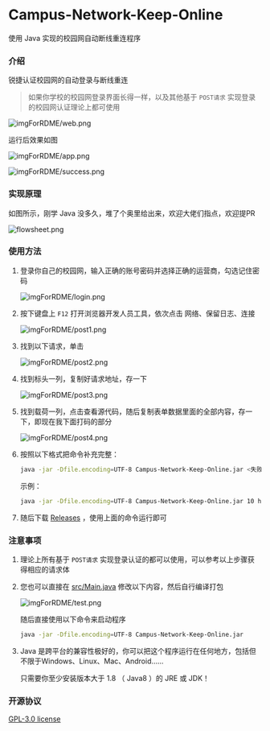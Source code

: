 # Campus-Network-Keep-Online

使用 Java 实现的校园网自动断线重连程序

### 介绍

锐捷认证校园网的自动登录与断线重连

> 如果你学校的校园网登录界面长得一样，以及其他基于 `POST请求` 实现登录的校园网认证理论上都可使用

![imgForRDME/web.png](imgForRDME/web.png)

运行后效果如图

![imgForRDME/app.png](imgForRDME/app.png)

![imgForRDME/success.png](imgForRDME/success.png)

### 实现原理

如图所示，刚学 Java 没多久，堆了个奥里给出来，欢迎大佬们指点，欢迎提PR

![flowsheet.png](flowsheet.png)

### 使用方法

1. 登录你自己的校园网，输入正确的账号密码并选择正确的运营商，勾选记住密码

   ![imgForRDME/login.png](imgForRDME/login.png)

2. 按下键盘上 `F12` 打开浏览器开发人员工具，依次点击 网络、保留日志、连接

   ![imgForRDME/post1.png](imgForRDME/post1.png)

3. 找到以下请求，单击

   ![imgForRDME/post2.png](imgForRDME/post2.png)

4. 找到标头一列，复制好请求地址，存一下

   ![imgForRDME/post3.png](imgForRDME/post3.png)

5. 找到载荷一列，点击查看源代码，随后复制表单数据里面的全部内容，存一下，即现在我下面打码的部分

   ![imgForRDME/post4.png](imgForRDME/post4.png)

6. 按照以下格式把命令补充完整：

   ```bash
   java -jar -Dfile.encoding=UTF-8 Campus-Network-Keep-Online.jar <失败重试次数> <请求地址> <表单数据>
   ```

   示例：

   ```bash
   java -jar -Dfile.encoding=UTF-8 Campus-Network-Keep-Online.jar 10 http://10.10.10.10/login?abc=123 userID=123456……
   ```

7. 随后下载 [Releases](https://github.com/wifi504/Campus-Network-Keep-Online/releases) ，使用上面的命令运行即可

### 注意事项

1. 理论上所有基于 `POST请求` 实现登录认证的都可以使用，可以参考以上步骤获得相应的请求体

2. 您也可以直接在 [src/Main.java](src/Main.java) 修改以下内容，然后自行编译打包

   ![imgForRDME/test.png](imgForRDME/test.png)

   随后直接使用以下命令来启动程序

   ```bash
   java -jar -Dfile.encoding=UTF-8 Campus-Network-Keep-Online.jar
   ```

3. Java 是跨平台的兼容性极好的，你可以把这个程序运行在任何地方，包括但不限于Windows、Linux、Mac、Android……

   只需要你至少安装版本大于 1.8 （ Java8 ）的 JRE 或 JDK！

### 开源协议

[GPL-3.0 license](https://github.com/wifi504/Campus-Network-Keep-Online/blob/master/LICENSE)